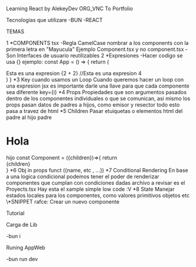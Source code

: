 Learning React by AlekeyDev ORG_VNC To Portfolio

Tecnologias que utilizare
-BUN
-REACT

TEMAS

1 *COMPONENTS tsx
-Regla CamelCase nombrar a los components con la primera letra en "Mayucula"
Ejemplo Component.tsx y no component.tsx
-Son Interfaces de usuario reutilizables
2 *Expresiones
-Hacer codigo se usa {} ejemplo:
const App = () => {
return (

<div>
Esta es una expresion {2 + 2} //Esta es una expresion 4
</div>
)
}
*3 Key cuando usamos un Loop
Cuando queremos hacer un loop con una expresion jsx es importante darle una llave
para que cada componente sea diferente key={i}
*4 Props
Propiedades que son argumentos pasados dentro de los componentes individuales o que se comunican, asi mismo los props pasan datos de padres a hijos, como emisor y resector todo esto pasa a travez de html 
*5 Children
Pasar etuiquetas o elementos html del padre al hijo 
padre
<Component>
    <h1>Hola</h1>
</Component>
hijo 
const Component = ({children})=>{
    return <div>{children}</div>
}
*6 Obj in props funct ({name, etc , ...})
*7 Conditional Rendering
En base a una logica condicional podemos tener el poder de renderizar
componentes que cumplan con condiciones dadas
archivo a revisar es el Proyects.tsx Hay esta el xample simple low code :V
*8 State
Manejar estados locales para los componentes, como valores primitivos objetos etc
\*SNIPPET
rafce: Crear un nuevo componente

Tutorial

Carga de Lib

-bun i

Runing AppWeb

-bun run dev
